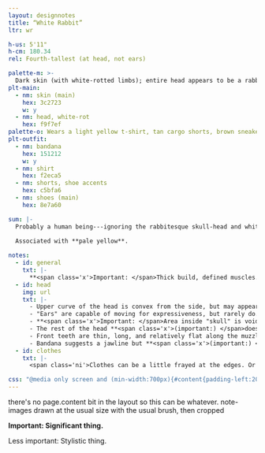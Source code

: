 ```yaml
---
layout: designnotes
title: “White Rabbit”
ltr: wr

h-us: 5'11"
h-cm: 180.34
rel: Fourth-tallest (at head, not ears)

palette-m: >-
  Dark skin (with white-rotted limbs); entire head appears to be a rabbit-esque skull, including ears. There are visible eyes in the sockets but no discernible color.
plt-main:
  - nm: skin (main)
    hex: 3c2723
    w: y
  - nm: head, white-rot
    hex: f9f7ef
palette-o: Wears a light yellow t-shirt, tan cargo shorts, brown sneakers. Also has a black bandana wrapped around the "neck," which covers the entire lower jaw area.
plt-outfit:
  - nm: bandana
    hex: 151212
    w: y
  - nm: shirt
    hex: f2eca5
  - nm: shorts, shoe accents
    hex: c5bfa6
  - nm: shoes (main)
    hex: 8e7a60

sum: |-
  Probably a human being---ignoring the rabbitesque skull-head and white-rot gnawing at the limbs. Muscular, and capable of typical human movement (facial expressions notwithstanding). Outfit might've been some kind of outdoorsy getup, but it's missing something; a black bandana obscures the lower head. Seems self-assured, but doesn't talk.
  
  Associated with **pale yellow**.

notes:
  - id: general
    txt: |-
      **<span class='x'>Important: </span>Thick build, defined muscles.** Limbs and neck have typical range of movement, though whitish areas would feel severely calloused and slightly cold to the touch.
  - id: head
    img: url
    txt: |-
      - Upper curve of the head is convex from the side, but may appear concave from other angles due to snout protrusion. <span class='ni'><s>(also, I am not as consistent with it as with other characters' features yet.)</s></span> See [3d turnaround](../../../gallery/spin) for a low-poly reference.
      - "Ears" are capable of moving for expressiveness, but rarely do.
      - **<span class='x'>Important: </span>Area inside "skull" is void, with no discernible form.** <span class='ni'>Eyes are usually stylized to suggest shadow.</span>
      - The rest of the head **<span class='x'>(important:) </span>does not deform**; no furrowed brows or mouth movements.
      - Front teeth are thin, long, and relatively flat along the muzzle curve; "back" teeth are blunter like human molars. **The two at the very front are longest.**
      - Bandana suggests a jawline but **<span class='x'>(important:) </span>never comes off**. Back of the head is rarely if ever shown.
  - id: clothes
    txt: |-
      <span class='ni'>Clothes can be a little frayed at the edges. Or not. I don't draw this consistently.</span>

css: "@media only screen and (min-width:700px){#content{padding-left:20px;} body{width:1605px;} /*general head clothes*/ #general,#clothes{margin-left:405px;} #clothes{margin-top:135px;}}"
---
```

there's no page.content bit in the layout so this can be whatever. note-images drawn at the usual size with the usual brush, then cropped

**<span class='x'>Important: </span>Significant thing.**

<span class='ni'><span class='x'>Less important: </span>Stylistic thing.</span>